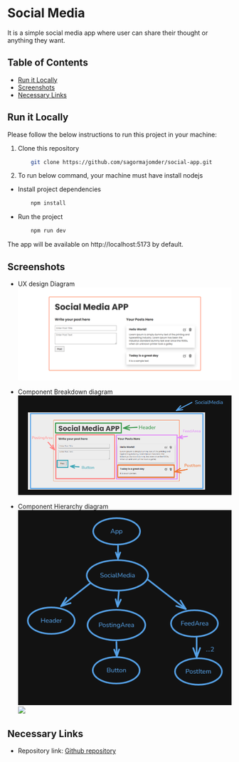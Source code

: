 # Social Media

It is a simple social media app where user can share their thought or anything they want.

## Table of Contents

- [Run it Locally](#run-it-locally)
- [Screenshots](#screenshots)
- [Necessary Links](#necessary-links)

## Run it Locally

Please follow the below instructions to run this project in your machine:

1. Clone this repository

   ```sh
       git clone https://github.com/sagormajomder/social-app.git
   ```

2. To run below command, your machine must have install nodejs

- Install project dependencies

  ```sh
      npm install
  ```

- Run the project
  ```sh
      npm run dev
  ```

The app will be available on http://localhost:5173 by default.

## Screenshots

- UX design Diagram
  ![](./public/v1-UI.png)

- Component Breakdown diagram
  ![](./public/component-breakdown-diagram.png)

- Component Hierarchy diagram
  ![](./public/component-hierarchy-diagram.png)
  ![](./public/component-hierarchy-diagram-state-props.png)

## Necessary Links

- Repository link: [Github repository](https://github.com/sagormajomder/social-app)
<!-- - App live link : [tapascript-car live](https://tapascript-cars.netlify.app/) -->
